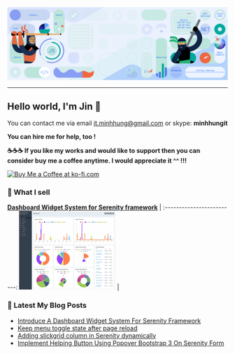 <center><a href="https://minhhungit.github.io"><img src="https://raw.githubusercontent.com/minhhungit/minhhungit/master/assets/banner-img-03.png"/></a></center>

---

## Hello world, I'm Jin 👋
You can contact me via email [it.minhhung@gmail.com](mailto:it.minhhung@gmail.com) or skype: **minhhungit**

**You can hire me for help, too !**



**☕️☕️☕️ If you like my works and would like to support then you can consider buy me a coffee anytime. I would appreciate it ^^ !!!**

<a href='https://ko-fi.com/I2I13GAGL' target='_blank'><img height='36' style='border:0px;height:36px;' src='https://cdn.ko-fi.com/cdn/kofi4.png?v=2' border='0' alt='Buy Me a Coffee at ko-fi.com' /></a> 

### 🤑 What I sell
**<a href="https://minhhungit.github.io/2020/12/26/012-introduce-dashboard-widget-system/">Dashboard Widget System for Serenity framework</a>**             |
:-------------------------:
<a href="https://minhhungit.github.io/2020/12/26/012-introduce-dashboard-widget-system/"><img src="https://raw.githubusercontent.com/minhhungit/minhhungit/master/assets/products/dashboard-widget-system.png" /></a>  |

### 📝 Latest My Blog Posts
<!-- MYBLOG:START -->
- [Introduce A Dashboard Widget System For Serenity Framework](https://minhhungit.github.io/2020/12/26/012-introduce-dashboard-widget-system/)
- [Keep menu toggle state after page reload](https://minhhungit.github.io/2020/10/16/011-keep-menu-toggle-state-after-page-reload/)
- [Adding slickgrid column in Serenity dynamically](https://minhhungit.github.io/2020/10/07/010-adding-slickgrid-column-in-serenity-dynamically/)
- [Implement Helping Button Using Popover Bootstrap 3 On Serenity Form](https://minhhungit.github.io/2020/08/06/009-implement-helping-button-using-popover-bootstrap-3-on-serenity-form/)
<!-- MYBLOG:END -->
